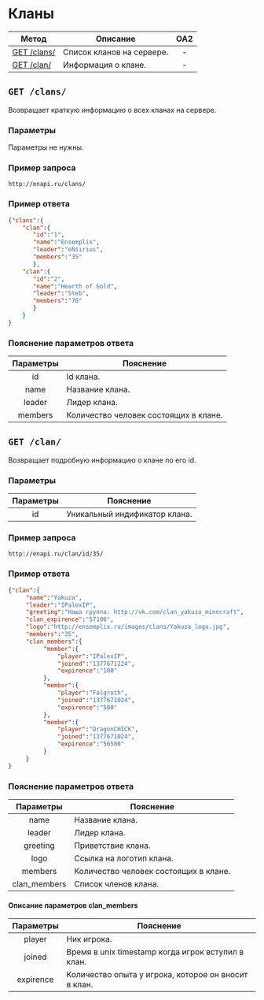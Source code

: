 Кланы
==========

| Метод | Описание | OA2 |
| ----- | -------- |:---:|
| [GET /clans/](clans.md) | Список кланов на сервере. | - |
| [GET /clan/](clans.md) | Информация о клане. | - |


## ``` GET /clans/ ``` 
Возвращает краткую информацию о всех кланах на сервере.

### Параметры

Параметры не нужны.

### Пример запроса
``` 
http://enapi.ru/clans/
```
### Пример ответа 
```json 
{"clans":{
    "clan":{
       "id":"1",
       "name":"Ensemplix",
       "leader":"eNsirius",
       "members":"35"
       },
    "clan":{
       "id":"2",
       "name":"Hearth of Gold",
       "leader":"Steb",
       "members":"76"
       }
    }
}
```
### Пояснение параметров ответа
| Параметры | Пояснение |
|:---------:| --------- |
| id        | Id клана. |
| name      | Название клана. |
| leader    | Лидер клана. |
| members   | Количество человек состоящих в клане. |

## ``` GET /clan/ ``` 
Возвращает подробную информацию о клане по его id.

### Параметры

| Параметры | Пояснение |
|:---------:| --------- |
| id  | Уникальный индификатор клана. |

### Пример запроса
``` 
http://enapi.ru/clan/id/35/
```
### Пример ответа 
```json 
{"clan":{
     "name":"Yakuza",
     "leader":"IPalexIP",
     "greeting":"Наша группа: http://vk.com/clan_yakuza_minecraft",
     "clan_expirence":"57100",
     "logo":"http://ensemplix.ru/images/clans/Yakuza_logo.jpg",
     "members":"35",
     "clan_members":{
          "member":{
              "player":"IPalexIP",
              "joined":"1377671224",
              "expirence":"100"
          },
          "member":{
              "player":"Falgroth",
              "joined":"1377671024",
              "expirence":"500"
          },
          "member":{
              "player":"DragonCHICK",
              "joined":"1377671024",
              "expirence":"56500"
          } 
     }
}
```
### Пояснение параметров ответа
| Параметры | Пояснение |
|:---------:| --------- |
| name      | Название клана. |
| leader    | Лидер клана. |
| greeting  | Приветствие клана. |
| logo      | Ссылка на логотип клана. |
| members   | Количество человек состоящих в клане. |
| clan_members | Список членов клана. |

#### Описание параметров clan_members

| Параметры | Пояснение |
|:---------:| --------- |
| player    | Ник игрока. |
| joined    | Время в unix timestamp когда игрок вступил в клан. |
| expirence | Количество опыта у игрока, которое он вносит в клан. |














